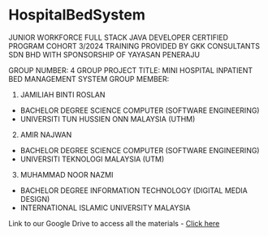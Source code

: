 # HospitalBedSystem

JUNIOR WORKFORCE FULL STACK JAVA DEVELOPER CERTIFIED PROGRAM COHORT 3/2024
TRAINING PROVIDED BY GKK CONSULTANTS SDN BHD
WITH SPONSORSHIP OF YAYASAN PENERAJU

GROUP NUMBER: 4
GROUP PROJECT TITLE: MINI HOSPITAL INPATIENT BED MANAGEMENT SYSTEM
GROUP MEMBER:
1) JAMILIAH BINTI ROSLAN  
- BACHELOR DEGREE SCIENCE COMPUTER (SOFTWARE ENGINEERING) 
- UNIVERSITI TUN HUSSIEN ONN MALAYSIA (UTHM)
2) AMIR NAJWAN 
- BACHELOR DEGREE SCIENCE COMPUTER (SOFTWARE ENGINEERING)
- UNIVERSITI TEKNOLOGI MALAYSIA (UTM)
3) MUHAMMAD NOOR NAZMI 
- BACHELOR DEGREE INFORMATION TECHNOLOGY (DIGITAL MEDIA DESIGN)
- INTERNATIONAL ISLAMIC UNIVERSITY MALAYSIA

Link to our Google Drive to access all the materials - [Click here](https://drive.google.com/drive/folders/1XYcj_0QFISQ0lmwJliIZxuC-h1NuFHUS)
